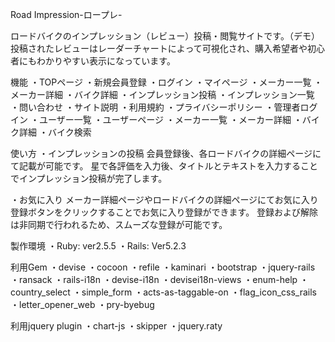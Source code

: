 Road Impression-ロープレ-

ロードバイクのインプレッション（レビュー）投稿・閲覧サイトです。（デモ）
投稿されたレビューはレーダーチャートによって可視化され、購入希望者や初心者にもわかりやすい表示になっています。


機能
・TOPページ
・新規会員登録
・ログイン
・マイページ
・メーカー一覧
・メーカー詳細
・バイク詳細
・インプレッション投稿
・インプレッション一覧
・問い合わせ
・サイト説明
・利用規約
・プライバシーポリシー
・管理者ログイン
・ユーザー一覧
・ユーザーページ
・メーカー一覧
・メーカー詳細
・バイク詳細
・バイク検索


使い方
・インプレッションの投稿
会員登録後、各ロードバイクの詳細ページにて記載が可能です。
星で各評価を入力後、タイトルとテキストを入力することでインプレッション投稿が完了します。

・お気に入り
メーカー詳細ページやロードバイクの詳細ページにてお気に入り登録ボタンをクリックすることでお気に入り登録ができます。
登録および解除は非同期で行われるため、スムーズな登録が可能です。


製作環境
・Ruby: ver2.5.5
・Rails: Ver5.2.3

利用Gem
・devise
・cocoon
・refile
・kaminari
・bootstrap
・jquery-rails
・ransack
・rails-i18n
・devise-i18n
・devisei18n-views
・enum-help
・country_select
・simple_form
・acts-as-taggable-on
・flag_icon_css_rails
・letter_opener_web
・pry-byebug

利用jquery plugin
・chart-js
・skipper
・jquery.raty